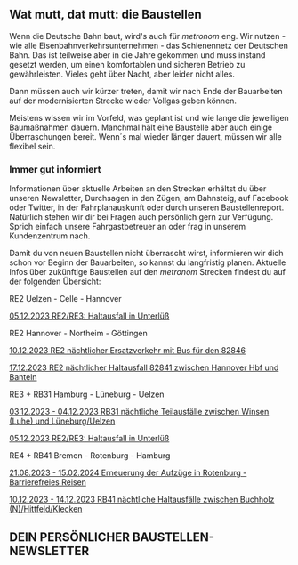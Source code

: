 Wat mutt, dat mutt: die Baustellen
----------

Wenn die Deutsche Bahn baut, wird's auch für *metronom* eng.
Wir nutzen - wie alle Eisenbahnverkehrsunternehmen - das Schienennetz der Deutschen Bahn. Das ist teilweise aber in die Jahre gekommen und muss instand gesetzt werden, um einen komfortablen und sicheren Betrieb zu gewährleisten. Vieles geht über Nacht, aber leider nicht alles.

Dann müssen auch wir kürzer treten, damit wir nach Ende der Bauarbeiten auf der modernisierten Strecke wieder Vollgas geben können.

Meistens wissen wir im Vorfeld, was geplant ist und wie lange die jeweiligen Baumaßnahmen dauern. Manchmal hält eine Baustelle aber auch einige Überraschungen bereit. Wenn´s mal wieder länger dauert, müssen wir alle flexibel sein.

### Immer gut informiert ###

Informationen über aktuelle Arbeiten an den Strecken erhältst du über unseren Newsletter, Durchsagen in den Zügen, am Bahnsteig, auf Facebook oder Twitter, in der Fahrplanauskunft oder durch unseren Baustellenreport. Natürlich stehen wir dir bei Fragen auch persönlich gern zur Verfügung. Sprich einfach unsere Fahrgastbetreuer an oder frag in unserem Kundenzentrum nach.

Damit du von neuen Baustellen nicht überrascht wirst, informieren wir dich schon vor Beginn der Bauarbeiten, so kannst du langfristig planen. Aktuelle Infos über zukünftige Baustellen auf den *metronom* Strecken findest du auf der folgenden Übersicht:

RE2 Uelzen - Celle - Hannover

[05.12.2023 RE2/RE3: Haltausfall in Unterlüß](https://www.der-metronom.de/baustellen/re2-re3-haltausfall-in-unterluess/)

RE2 Hannover - Northeim - Göttingen

[10.12.2023 RE2 nächtlicher Ersatzverkehr mit Bus für den 82846](https://www.der-metronom.de/baustellen/re2-naechtlicher-ersatzverkehr-mit-bus-fuer-den-82846/)

[17.12.2023 RE2 nächtlicher Haltausfall 82841 zwischen Hannover Hbf und Banteln](https://www.der-metronom.de/baustellen/re2-naechtlicher-haltausfall-82841-zwischen-hannover-hbf-und-banteln/)

RE3 + RB31 Hamburg - Lüneburg - Uelzen

[03.12.2023 - 04.12.2023 RB31 nächtliche Teilausfälle zwischen Winsen (Luhe) und Lüneburg/Uelzen](https://www.der-metronom.de/baustellen/rb31-naechtliche-teilausfaelle-zwischen-winsen-luhe-und-lueneburg-uelzen/)

[05.12.2023 RE2/RE3: Haltausfall in Unterlüß](https://www.der-metronom.de/baustellen/re2-re3-haltausfall-in-unterluess/)

RE4 + RB41 Bremen - Rotenburg - Hamburg

[21.08.2023 - 15.02.2024 Erneuerung der Aufzüge in Rotenburg - Barrierefreies Reisen](https://www.der-metronom.de/baustellen/erneuerung-der-aufzuege-in-rotenburg-barrierefreies-reisen/)

[10.12.2023 - 14.12.2023 RB41 nächtliche Haltausfälle zwischen Buchholz (N)/Hittfeld/Klecken](https://www.der-metronom.de/baustellen/rb41-naechtliche-haltausfaelle-zwischen-buchholz-n-hittfeld-klecken/)

DEIN PERSÖNLICHER BAUSTELLEN-NEWSLETTER
----------
